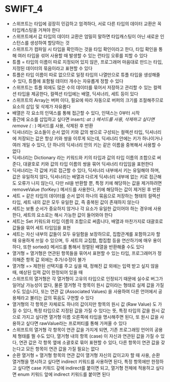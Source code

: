 # SWIFT_4
* 스위프트는 타입에 굉장히 민감하고 엄격하다, 서로 다른 타입의 데이터 교환은 꼭 타입캐스팅을 거쳐야 한다
* 스위프트에서 값 타입의 데이터 교환은 엄밀히 말하면 타입캐스팅이 아닌 새로운 인스턴스를 생성하여 할당하는 것
* 스위프트가 컴파일 시 타입을 확인하는 것을 타입 확인이라고 한다, 타입 확인을 통해 여러 타입을 섞어 사용할 때 발생할 수 있는 런타임 오류를 피할 수 있다
* 튜플 = 타입의 이름이 따로 지정되어 있지 않은, 프로그래머 마음대로 만드는 타입, 지정된 데이터의 묶음이라고 표현할 수 있다
* 튜플은 타입 이름이 따로 없으므로 일정 타입의 나열만으로 튜플 타입을 생성해줄 수 있다, 튜플에 포함될 데이터 개수는 자유롭게 정할 수 있다
* 스위프트는 튜플 외에도 많은 수의 데이터를 묶어서 저장하고 관리할 수 있는 컬렉션 타입을 제공한다, 컬렉션 타입에는 배열, 딕셔너리, 세트 등이 있다
* 스위프트의 Array는 버퍼 이다, 필요에 따라 자동으로 버퍼의 크기를 조절해주므로 요소의 삽입 및 삭제가 자유롭다
* 배열은 각 요소의 인덱스를 통해 접근할 수 있다, 인덱스는 0부터 시작
* 중간에 요소를 삽입하고 싶다면 insert(_: at  :)  메서드를 사용, 삭제하고 싶다면 remove (_ : ) 메서드를 사용, 삭제된 후 반환
* 딕셔너리는 요소들이 순서 없이 키와 값의 쌍으로 구성되는 컬렉션 타입, 딕셔너리에 저장되는 값은 항상 키와 쌍을 이루게 되는데, 딕셔너리 안에는 키가 하나이거나 여러 개일 수 있다, 단 하나의 딕셔너리 안의 키는 같은 이름을 중복해서 사용할 수 없다
* 딕셔너리는 Dictionary 라는 키워드와 키의 타입과 값의 타입 이름의 조합으로 써준다, 대괄호로 키와 값의 타입 이름의 쌍을 묶어 딕셔너리 타입임을 표현한다
* 딕셔너리는 각 값에 키로 접근할 수 있다, 딕셔너리 내부에서 키는 유일해야 하며, 값은 유일하지 않다, 딕셔너리는 배열과 다르게 딕셔너리 내부에 없는 키로 접근해도 오류가 나지 않는다, 다만 nil을 반환할 뿐, 특정 키에 해당하는 값을 제거하려면 removeValue (forKey:) 메서드를 사용한다, 키에 해당하는 값이 제거된 후 반환
* 세트 = 같은 타입의 데이터를 순서 없이 하나의 묶음으로 저장하는 형태의 컬렉션 타입, 세트 내의 값은 모두 유일한 값, 즉 중복된 값이 존재하지 않는다
* 세트는 보통 순서가 중요하지 않거나 각 요소가 유일한 값이어야 하는 경우에 사용한다, 세트의 요소로는 해시 가능한 값이 들어와야 한다
* 세트는 Set 키워드와 타입 이름의 조합으로 써줍니다, 배열과 마찬가지로 대괄호로 값들을 묶어 세트 타입임을 표현
* 세트는 자신 내부의 값들이 모두 유일함을 보장하므로, 집합관계를 포함하고자 할 때 유용하게 쓰일 수 있으며, 두 세트의 교집합, 합집합 등을 연산하기에 매우 용이하다, 또한 sorted() 메서드를 통해서 정렬된 배열을 반환해줄 수도 있다
* 열거형 = 열거형은 연관된 항목들을 묶어서 표현할 수 있는 타입, 프로그래머가 정의해준 항목 값 외에는 추가/수정이 불가
* 열거형 => 제한된 선택지를 주고 싶을 때, 정해진 값 외에는 입력 받고 싶지 않을 때, 예상된 입력 값이 한정되어 있을 때
* 스위프트의 열거형은 각 열거형이 고유의 타입으로 인정되기 때문에 실수로 버그가 일어날 가능성이 없다, 물론 열거형 각 항목이 원시 값이라는 형태로 실제 값을 가질 수도 있습니다, 또는 연관 값 (Associated Values) 을 사용하여 다른 언어에서 공용체라고 불리는 값의 묶음도 구현할 수 있다
* 열거형의 각 항목은 자체로도 하나의 값이지만 항목의 원시 값 (Raw Value) 도 가질 수 있다, 특정 타입으로 지정된 값을 가질 수 있다는 뜻, 특정 타입의 값을 원시 값으로 가지고 싶다면 열거형 이름 오른쪽에 타입을 명시해주면 된다, 또 원시 값을 사용하고 싶다면 rawValue라는 프로퍼티를 통해 가져올 수 있다
* 스위프트의 열거형 각 항목이 연관 값을 가지게 되면, 기존 프로그래밍 언어의 공용체 형태를 띌 수도 있다, 열거형 내의 항목 (case) 이 자신과 연관된 값을 가질 수 있다, 연관 값은 각 항목 옆에 소괄호로 묶어 표현할 수 있다, 다른 항목이 연관 값을 갖는다고 모든 항목이 연관 값을 가질 필요는 없다
* 순환 열거형 = 열거형 항목의 연관 값이 열거형 자신의 값이고자 할 때 사용, 순환 열거형을 명시하고 싶다면 indirect 키워드를 사용하면 된다, 특정 항목에만 한정하고 싶다면 case 키워드 갚에 indirect를 붙이면 되고, 열거형 전체에 적용하고 싶다면 enum 키워드 앞에 indirect 키워드를 붙이면 된다